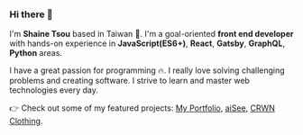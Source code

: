 ### Hi there 👋

I'm __Shaine Tsou__ based in Taiwan 🚀.
I'm a goal-oriented __front end developer__ with hands-on experience in __JavaScript(ES6+)__, __React__, __Gatsby__, __GraphQL__, __Python__ areas.

I have a great passion for programming 🔥. I really love solving challenging problems and creating software. I strive to learn and master web technologies every day.

👉 Check out some of my featured projects: [My Portfolio](https://www.shainetsou.space), [aiSee](https://shainetsou.github.io/aisee/), [CRWN Clothing](https://crwn-st-live.herokuapp.com/).

<!--
**ShaineTsou/ShaineTsou** is a ✨ _special_ ✨ repository because its `README.md` (this file) appears on your GitHub profile.

Here are some ideas to get you started:

- 🔭 I’m currently working on ...
- 🌱 I’m currently learning ...
- 👯 I’m looking to collaborate on ...
- 🤔 I’m looking for help with ...
- 💬 Ask me about ...
- 📫 How to reach me: ...
- 😄 Pronouns: ...
- ⚡ Fun fact: ...
-->
